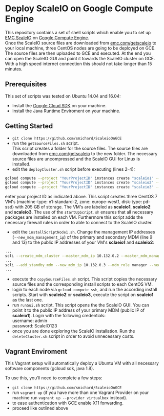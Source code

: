 # Deploy ScaleIO on Google Compute Engine


This repository contains a set of shell scripts which enable you to set up [EMC ScaleIO](http://www.emc.com/getscaleio) on [Google Compute Engine](https://cloud.google.com/compute/).  
Once the ScaleIO source files are downloaded from [emc.com/getscaleio](http://www.emc.com/getscaleio) to your local machine, three CentOS nodes are going to be deployed on GCE. The source files are then uploaded to GCE and executed. At the end you can open the ScaleIO GUI and point it towards the ScaleIO cluster on GCE. With a high speed internet connection this should not take longer than 15 minutes.

## Prerequisites
This set of scripts was tested on Ubuntu 14.04 and 16.04:  
* Install the [Google Cloud SDK](https://cloud.google.com/sdk/downloads) on your machine.  
* Install the Java Runtime Enviroment on your machine.

## Getting Started
* `git clone https://github.com/smichard/ScaleioOnGCE`
* run the `getSourceFiles.sh` script.  
This script creates a folder for the source files. The source files are downloaded from [emc.com/getscaleio](https://www.emc.com/getscaleio) to the new folder. The necessary source files are uncompressed and the ScaleIO GUI for Linux is installed.
* edit the `deployCluster.sh` script before executing (lines 2-4):
```bash
gcloud compute --project "YourProjectID" instances create "scaleio1" --zone "europe-west1-b" --machine-type "n1-standard-2" --network "default" --maintenance-policy "MIGRATE" --scopes default="https://www.googleapis.com/auth/devstorage.read_only","https://www.googleapis.com/auth/logging.write","https://www.googleapis.com/auth/monitoring.write","https://www.googleapis.com/auth/cloud.useraccounts.readonly" --tags "http-server","https-server" --image "/centos-cloud/centos-7-v20160418" --boot-disk-size "205" --boot-disk-type "pd-ssd" --boot-disk-device-name "scaleio1" --private-network-ip 10.132.0.2 --metadata-from-file startup-script=startUpScript.sh
gcloud compute --project "YourProjectID" instances create "scaleio2" --zone "europe-west1-b" --machine-type "n1-standard-2" --network "default" --maintenance-policy "MIGRATE" --scopes default="https://www.googleapis.com/auth/devstorage.read_only","https://www.googleapis.com/auth/logging.write","https://www.googleapis.com/auth/monitoring.write","https://www.googleapis.com/auth/cloud.useraccounts.readonly" --tags "http-server","https-server" --image "/centos-cloud/centos-7-v20160418" --boot-disk-size "205" --boot-disk-type "pd-ssd" --boot-disk-device-name "scaleio2" --private-network-ip 10.132.0.3 --metadata-from-file startup-script=startUpScript.sh
gcloud compute --project "YourProjectID" instances create "scaleio3" --zone "europe-west1-b" --machine-type "n1-standard-2" --network "default" --maintenance-policy "MIGRATE" --scopes default="https://www.googleapis.com/auth/devstorage.read_only","https://www.googleapis.com/auth/logging.write","https://www.googleapis.com/auth/monitoring.write","https://www.googleapis.com/auth/cloud.useraccounts.readonly" --tags "http-server","https-server" --image "/centos-cloud/centos-7-v20160418" --boot-disk-size "205" --boot-disk-type "pd-ssd" --boot-disk-device-name "scaleio3" --private-network-ip 10.132.0.4 --metadata-from-file startup-script=startUpScript.sh
```
enter your project ID as indicated above. This script creates three CentOS 7 VM's (machine-type: n1-standard-2, zone: europe-west1, disk-type: pd-ssd) with 205 GB of storage. The VM's are labeled as **scaleio1**, **scaleio2** and **scaleio3**. The use of the `startUpScript.sh` ensures that all necessary packages are installed on each VM. Furthermore this script adds the necessary firewall rules in order to able to connect to the ScaleIO cluster.
* edit the `installScriptNode1.sh`. Change the management IP addresses (`--new_mdm_management_ip`) of the primary and secondary MDM (line 9 and 13) to the public IP addresses of your VM's **sclaeio1** and **scaleio2**:
```bash
...
scli --create_mdm_cluster --master_mdm_ip 10.132.0.2 --master_mdm_management_ip 104.155.60.64 --master_mdm_name mdm1 --accept_license
...
scli --add_standby_mdm --new_mdm_ip 10.132.0.3 --mdm_role manager --new_mdm_management_ip 104.155.3.69 --new_mdm_name mdm2
...
```
* execute the `copySourceFiles.sh` script. This script copies the necessary source files and the corresponding install scripts to each CentOS VM.
* login to each node via `gcloud compute ssh`, and run the according install scripts. Start with **scaleio2** or **scaleio3**, execute the script on **scaleio1** as the last one.
* run `runGui.sh` script. This script opens the the ScaleIO GUI. You can point it to the public IP address of your primary MDM (public IP of **scaleio1**). Login with the following credentials:  
username: admin  
password: ScaleIO123
* once you are done exploring the ScaleIO installation. Run the `deleteCluster.sh` script in order to avoid unnecessary costs.

## Vagrant Enviroment

This Vagrant setup will automatically deploy a Ubuntu VM with all necessary software components (gcloud sdk, java 1.8).

To use this, you'll need to complete a few steps:
* `git clone https://github.com/smichard/ScaleioOnGCE`
* run `vagrant up` (if you have more than one Vagrant Provider on your machine run `vagrant up --provider virtualbox` instead).
* to ease authentication with GCE enable X11 forwarding.
* proceed like outlined above
